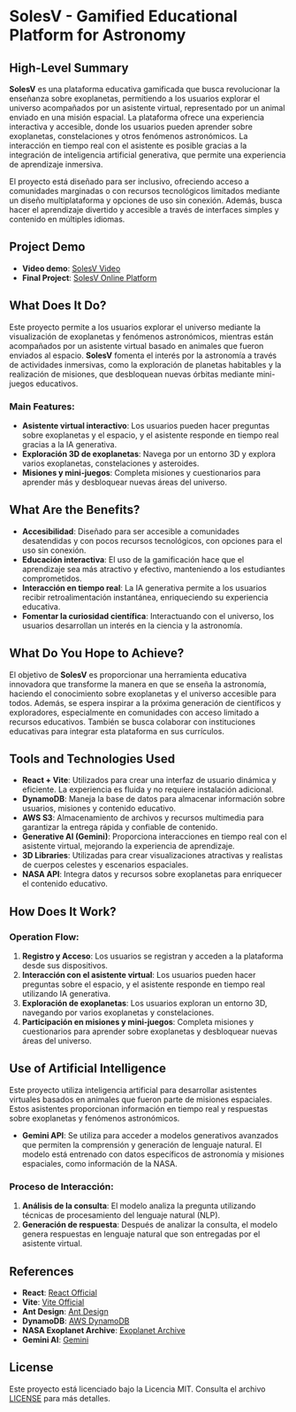 # SolesV - Gamified Educational Platform for Astronomy

## High-Level Summary

**SolesV** es una plataforma educativa gamificada que busca revolucionar la enseñanza sobre exoplanetas, permitiendo a los usuarios explorar el universo acompañados por un asistente virtual, representado por un animal enviado en una misión espacial. La plataforma ofrece una experiencia interactiva y accesible, donde los usuarios pueden aprender sobre exoplanetas, constelaciones y otros fenómenos astronómicos. La interacción en tiempo real con el asistente es posible gracias a la integración de inteligencia artificial generativa, que permite una experiencia de aprendizaje inmersiva.

El proyecto está diseñado para ser inclusivo, ofreciendo acceso a comunidades marginadas o con recursos tecnológicos limitados mediante un diseño multiplataforma y opciones de uso sin conexión. Además, busca hacer el aprendizaje divertido y accesible a través de interfaces simples y contenido en múltiples idiomas.

## Project Demo
- **Video demo**: [SolesV Video](https://app.wideo.co/view/41226131728248652438?utm_source=CopyPaste&utm_medium=share&utm_campaign=sharebox)
- **Final Project**: [SolesV Online Platform](https://main.d3hafpsxi0j6od.amplifyapp.com/)

## What Does It Do?

Este proyecto permite a los usuarios explorar el universo mediante la visualización de exoplanetas y fenómenos astronómicos, mientras están acompañados por un asistente virtual basado en animales que fueron enviados al espacio. **SolesV** fomenta el interés por la astronomía a través de actividades inmersivas, como la exploración de planetas habitables y la realización de misiones, que desbloquean nuevas órbitas mediante mini-juegos educativos.

### Main Features:
- **Asistente virtual interactivo**: Los usuarios pueden hacer preguntas sobre exoplanetas y el espacio, y el asistente responde en tiempo real gracias a la IA generativa.
- **Exploración 3D de exoplanetas**: Navega por un entorno 3D y explora varios exoplanetas, constelaciones y asteroides.
- **Misiones y mini-juegos**: Completa misiones y cuestionarios para aprender más y desbloquear nuevas áreas del universo.
  
## What Are the Benefits?

- **Accesibilidad**: Diseñado para ser accesible a comunidades desatendidas y con pocos recursos tecnológicos, con opciones para el uso sin conexión.
- **Educación interactiva**: El uso de la gamificación hace que el aprendizaje sea más atractivo y efectivo, manteniendo a los estudiantes comprometidos.
- **Interacción en tiempo real**: La IA generativa permite a los usuarios recibir retroalimentación instantánea, enriqueciendo su experiencia educativa.
- **Fomentar la curiosidad científica**: Interactuando con el universo, los usuarios desarrollan un interés en la ciencia y la astronomía.

## What Do You Hope to Achieve?

El objetivo de **SolesV** es proporcionar una herramienta educativa innovadora que transforme la manera en que se enseña la astronomía, haciendo el conocimiento sobre exoplanetas y el universo accesible para todos. Además, se espera inspirar a la próxima generación de científicos y exploradores, especialmente en comunidades con acceso limitado a recursos educativos. También se busca colaborar con instituciones educativas para integrar esta plataforma en sus currículos.

## Tools and Technologies Used

- **React + Vite**: Utilizados para crear una interfaz de usuario dinámica y eficiente. La experiencia es fluida y no requiere instalación adicional.
- **DynamoDB**: Maneja la base de datos para almacenar información sobre usuarios, misiones y contenido educativo.
- **AWS S3**: Almacenamiento de archivos y recursos multimedia para garantizar la entrega rápida y confiable de contenido.
- **Generative AI (Gemini)**: Proporciona interacciones en tiempo real con el asistente virtual, mejorando la experiencia de aprendizaje.
- **3D Libraries**: Utilizadas para crear visualizaciones atractivas y realistas de cuerpos celestes y escenarios espaciales.
- **NASA API**: Integra datos y recursos sobre exoplanetas para enriquecer el contenido educativo.

## How Does It Work?

### Operation Flow:
1. **Registro y Acceso**: Los usuarios se registran y acceden a la plataforma desde sus dispositivos.
2. **Interacción con el asistente virtual**: Los usuarios pueden hacer preguntas sobre el espacio, y el asistente responde en tiempo real utilizando IA generativa.
3. **Exploración de exoplanetas**: Los usuarios exploran un entorno 3D, navegando por varios exoplanetas y constelaciones.
4. **Participación en misiones y mini-juegos**: Completa misiones y cuestionarios para aprender sobre exoplanetas y desbloquear nuevas áreas del universo.

## Use of Artificial Intelligence

Este proyecto utiliza inteligencia artificial para desarrollar asistentes virtuales basados en animales que fueron parte de misiones espaciales. Estos asistentes proporcionan información en tiempo real y respuestas sobre exoplanetas y fenómenos astronómicos.

- **Gemini API**: Se utiliza para acceder a modelos generativos avanzados que permiten la comprensión y generación de lenguaje natural. El modelo está entrenado con datos específicos de astronomía y misiones espaciales, como información de la NASA.

### Proceso de Interacción:
1. **Análisis de la consulta**: El modelo analiza la pregunta utilizando técnicas de procesamiento del lenguaje natural (NLP).
2. **Generación de respuesta**: Después de analizar la consulta, el modelo genera respuestas en lenguaje natural que son entregadas por el asistente virtual.

## References
- **React**: [React Official](https://reactjs.org/)
- **Vite**: [Vite Official](https://vitejs.dev/)
- **Ant Design**: [Ant Design](https://ant.design/)
- **DynamoDB**: [AWS DynamoDB](https://aws.amazon.com/dynamodb/)
- **NASA Exoplanet Archive**: [Exoplanet Archive](https://exoplanetarchive.ipac.caltech.edu/)
- **Gemini AI**: [Gemini](https://www.gemini.com)

## License

Este proyecto está licenciado bajo la Licencia MIT. Consulta el archivo [LICENSE](LICENSE) para más detalles.


